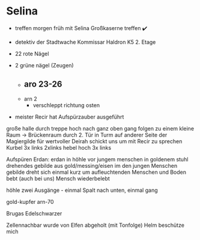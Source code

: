 # Selina

- treffen morgen früh mit Selina Großkaserne treffen ✔️
- detektiv der Stadtwache Kommissar Haldron K5 2. Etage

- 22 rote Nägel
- 2 grüne nägel (Zeugen)
  - aro 23-26
    - 
  - arn 2
    - verschleppt richtung osten
- meister Recir hat Aufspürzauber ausgeführt

große halle durch
treppe hoch nach ganz oben
gang folgen zu einem kleine Raum -> Brückenraum durch 2. Tür in Turm auf anderer Seite der Magiergilde für wertvoller
Deirah schickt uns um mit Recir zu sprechen
Kurbel 3x links 2xlinks hebel hoch 3x links

Aufspüren Erdan:
erdan in höhle
vor jungem menschen in goldenem stuhl
drehendes gebilde aus gold/messing/eisen im den jungen Menschen
gebilde dreht sich einmal kurz um aufleuchtenden Menschen und Boden bebt (auch bei uns)
Mensch wiederbelebt

höhle zwei Ausgänge - einmal Spalt nach unten, einmal gang

gold-kupfer arn-70

Brugas Edelschwarzer

Zellennachbar wurde von Elfen abgeholt (mit Tonfolge) Helm beschütze mich

